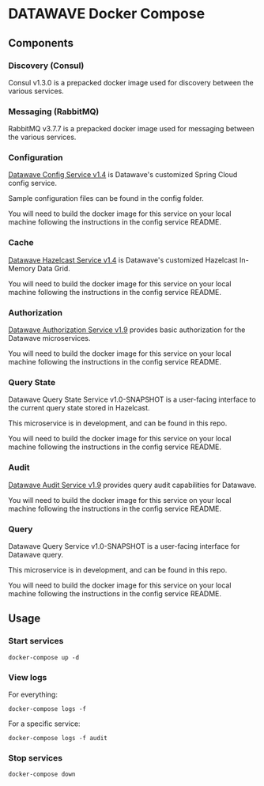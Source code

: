 # DATAWAVE Docker Compose

## Components

### Discovery (Consul)

Consul v1.3.0 is a prepacked docker image used for discovery between the various services.

### Messaging (RabbitMQ)

RabbitMQ v3.7.7 is a prepacked docker image used for messaging between the various services.

### Configuration

[Datawave Config Service v1.4](https://github.com/NationalSecurityAgency/datawave-config-service/releases/tag/1.4) is Datawave's customized Spring Cloud config service.

Sample configuration files can be found in the config folder.

You will need to build the docker image for this service on your local machine following the instructions in the config service README.

### Cache

[Datawave Hazelcast Service v1.4](https://github.com/NationalSecurityAgency/datawave-hazelcast-service/releases/tag/service-1.6) is Datawave's customized Hazelcast In-Memory Data Grid.

You will need to build the docker image for this service on your local machine following the instructions in the config service README.

### Authorization

[Datawave Authorization Service v1.9](https://github.com/NationalSecurityAgency/datawave-authorization-service/releases/tag/service-1.9) provides basic authorization for the Datawave microservices.

You will need to build the docker image for this service on your local machine following the instructions in the config service README.

### Query State

Datawave Query State Service v1.0-SNAPSHOT is a user-facing interface to the current query state stored in Hazelcast.

This microservice is in development, and can be found in this repo. 

You will need to build the docker image for this service on your local machine following the instructions in the config service README.

### Audit

[Datawave Audit Service v1.9](https://github.com/NationalSecurityAgency/datawave-audit-service/releases/tag/service-1.9) provides query audit capabilities for Datawave.

You will need to build the docker image for this service on your local machine following the instructions in the config service README.

### Query

Datawave Query Service v1.0-SNAPSHOT is a user-facing interface for Datawave query.

This microservice is in development, and can be found in this repo. 

You will need to build the docker image for this service on your local machine following the instructions in the config service README.

## Usage

### Start services

```docker-compose up -d```

### View logs

For everything:

```docker-compose logs -f```

For a specific service:

```docker-compose logs -f audit```

### Stop services

```docker-compose down```